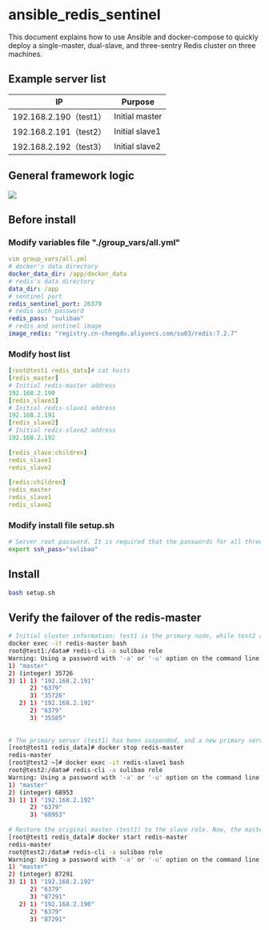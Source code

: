 # ansible_redis_sentinel

This document explains how to use Ansible and docker-compose to quickly deploy a single-master, dual-slave, and three-sentry Redis cluster on three machines.

## Example server list

| IP                     | Purpose        |
| ---------------------- | -------------- |
| 192.168.2.190（test1） | Initial master |
| 192.168.2.191（test2） | Initial slave1 |
| 192.168.2.192（test3） | Initial slave2 |

## General framework logic

![](https://i-blog.csdnimg.cn/direct/5046d57775684d5d8a9b6e92e3e6afa6.png)

## Before install

### Modify variables file "./group_vars/all.yml"

```yaml
vim group_vars/all.yml
# docker's data directory
docker_data_dir: /app/docker_data   
# redis's data directory
data_dir: /app
# sentinel port
redis_sentinel_port: 26379    
# redis auth password
redis_pass: "sulibao"    
# redis and sentinel image
image_redis: "registry.cn-chengdu.aliyuncs.com/su03/redis:7.2.7"   
```

### Modify host list

```yaml
[root@test1 redis_data]# cat hosts 
[redis_master]  
# Initial redis-master address 
192.168.2.190
[redis_slave1] 
# Initial redis-slave1 address 
192.168.2.191 
[redis_slave2]
# Initial redis-slave2 address
192.168.2.192
 
[redis_slave:children]
redis_slave1
redis_slave2
 
[redis:children]
redis_master
redis_slave1
redis_slave2
```

### Modify install file setup.sh 

```sh
# Server root password. It is required that the passwords for all three servers be the same.
export ssh_pass="sulibao"  

```

## Install

```sh
bash setup.sh
```

## Verify the failover of the redis-master

```sh
# Initial cluster information: test1 is the primary node, while test2 and test3 are secondary nodes.
docker exec -it redis-master bash
root@test1:/data# redis-cli -a sulibao role
Warning: Using a password with '-a' or '-u' option on the command line interface may not be safe.
1) "master"
2) (integer) 35726
3) 1) 1) "192.168.2.191"
      2) "6379"
      3) "35726"
   2) 1) "192.168.2.192"
      2) "6379"
      3) "35585"
 
 
# The primary server (test1) has been suspended, and a new primary server (test2) has been established. Server test3 remains as a secondary server.
[root@test1 redis_data]# docker stop redis-master
redis-master
[root@test2 ~]# docker exec -it redis-slave1 bash
root@test2:/data# redis-cli -a sulibao role
Warning: Using a password with '-a' or '-u' option on the command line interface may not be safe.
1) "master"
2) (integer) 68953
3) 1) 1) "192.168.2.192"
      2) "6379"
      3) "68953"
 
# Restore the original master (test1) to the slave role. Now, the master is test2, while test1 and test3 are slaves.
[root@test1 redis_data]# docker start redis-master
redis-master
root@test2:/data# redis-cli -a sulibao role
Warning: Using a password with '-a' or '-u' option on the command line interface may not be safe.
1) "master"
2) (integer) 87291
3) 1) 1) "192.168.2.192"
      2) "6379"
      3) "87291"
   2) 1) "192.168.2.190"
      2) "6379"
      3) "87291"
```